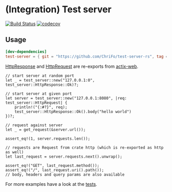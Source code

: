 # (Integration) Test server

[![Build Status](https://github.com/ChriFo/test-server-rs/workflows/Test/badge.svg)](https://github.com/ChriFo/test-server-rs/actions)
[![codecov](https://codecov.io/gh/ChriFo/test-server-rs/branch/master/graph/badge.svg)](https://codecov.io/gh/ChriFo/test-server-rs)

## Usage

```toml
[dev-dependencies]
test-server = { git = "https://github.com/ChriFo/test-server-rs", tag = "0.9.1" }
```

[HttpResponse](https://actix.rs/api/actix-web/stable/actix_web/struct.HttpResponse.html) and [HttpRequest](https://actix.rs/api/actix-web/stable/actix_web/struct.HttpRequest.html) are re-exports from [actix-web](https://github.com/actix/actix-web).

```rust,skt-test
// start server at random port
let _ = test_server::new("127.0.0.1:0", test_server::HttpResponse::Ok)?;

// start server at given port
let server = test_server::new("127.0.0.1:8080", |req: test_server::HttpRequest| {
    println!("{:#?}", req);
    test_server::HttpResponse::Ok().body("hello world")
})?;

// request against server
let _ = get_request(&server.url());

assert_eq!(1, server.requests.len());

// requests are Request from crate http (which is re-exported as http as well)
let last_request = server.requests.next().unwrap();

assert_eq!("GET", last_request.method());
assert_eq!("/", last_request.uri().path());
// body, headers and query params are also available
```

For more examples have a look at the [tests](https://github.com/ChriFo/test-server-rs/blob/master/tests/server.rs).
